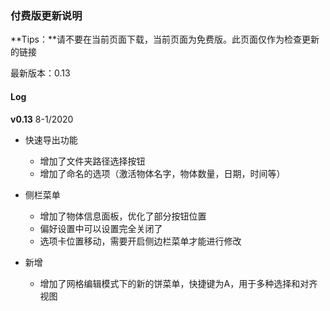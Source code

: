### 付费版更新说明

**Tips：**请不要在当前页面下载，当前页面为免费版。此页面仅作为检查更新的链接

最新版本：0.13

#### Log

**v0.13**  8-1/2020

+ 快速导出功能
    + 增加了文件夹路径选择按钮
    + 增加了命名的选项（激活物体名字，物体数量，日期，时间等）

+ 侧栏菜单
    + 增加了物体信息面板，优化了部分按钮位置
    + 偏好设置中可以设置完全关闭了
    + 选项卡位置移动，需要开启侧边栏菜单才能进行修改
+ 新增
    + 增加了网格编辑模式下的新的饼菜单，快捷键为A，用于多种选择和对齐视图
